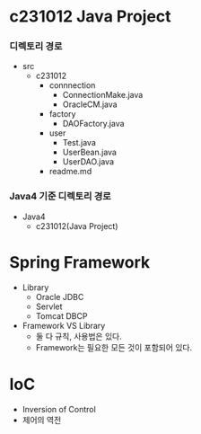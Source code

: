 # c231012 Java Project

### 디렉토리 경로

- src
    - c231012
      - connnection
         - ConnectionMake.java
         - OracleCM.java
      - factory
         - DAOFactory.java
      - user
         - Test.java
         - UserBean.java
         - UserDAO.java
      - readme.md

### Java4 기준 디렉토리 경로

- Java4
    - c231012(Java Project)

# Spring Framework
- Library
   - Oracle JDBC
   - Servlet
   - Tomcat DBCP
- Framework VS Library
   - 둘 다 규칙, 사용법은 있다.
   - Framework는 필요한 모든 것이 포함되어 있다.

# IoC
- Inversion of Control
- 제어의 역전